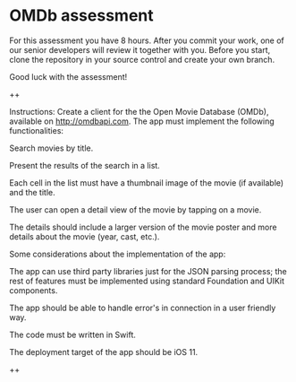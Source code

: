 # OMDb assessment 

For this assessment you have 8 hours. After you commit your work, one of our senior developers will review it together with you. Before you start, clone the repository in your source control and create your own branch. 

Good luck with the assessment!

++

Instructions: 
Create a client for the the Open Movie Database (OMDb), available on http://omdbapi.com. The app must implement the following functionalities:

Search movies by title.

Present the results of the search in a list. 

Each cell in the list must have a thumbnail image of the movie (if available) and the title. 

The user can open a detail view of the movie by tapping on a movie. 

The details should include a larger version of the movie poster and more details about the movie (year, cast, etc.).


Some considerations about the implementation of the app:

The app can use third party libraries just for the JSON parsing process; the rest of features must be implemented using standard Foundation and UIKit components.

The app should be able to handle error's in connection in a user friendly way.

The code must be written in Swift. 

The deployment target of the app should be iOS 11.

++
